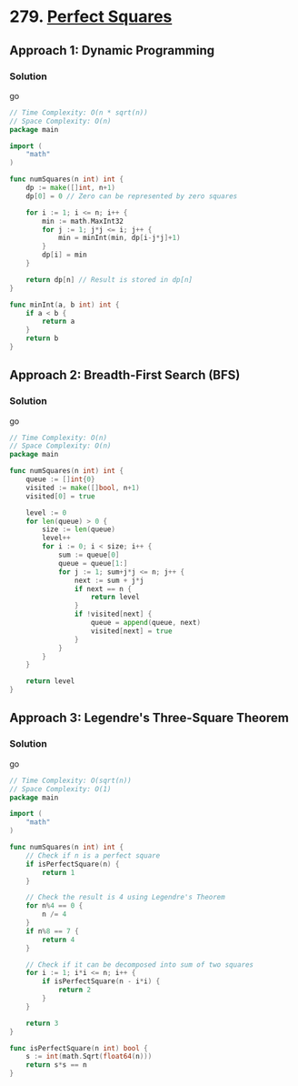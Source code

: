 # 279. [Perfect Squares](https://leetcode.com/problems/perfect-squares/)

## Approach 1: Dynamic Programming

### Solution
go
```go
// Time Complexity: O(n * sqrt(n))
// Space Complexity: O(n)
package main

import (
	"math"
)

func numSquares(n int) int {
	dp := make([]int, n+1)
	dp[0] = 0 // Zero can be represented by zero squares

	for i := 1; i <= n; i++ {
		min := math.MaxInt32
		for j := 1; j*j <= i; j++ {
			min = minInt(min, dp[i-j*j]+1)
		}
		dp[i] = min
	}

	return dp[n] // Result is stored in dp[n]
}

func minInt(a, b int) int {
	if a < b {
		return a
	}
	return b
}
```

## Approach 2: Breadth-First Search (BFS)

### Solution
go
```go
// Time Complexity: O(n)
// Space Complexity: O(n)
package main

func numSquares(n int) int {
	queue := []int{0}
	visited := make([]bool, n+1)
	visited[0] = true

	level := 0
	for len(queue) > 0 {
		size := len(queue)
		level++
		for i := 0; i < size; i++ {
			sum := queue[0]
			queue = queue[1:]
			for j := 1; sum+j*j <= n; j++ {
				next := sum + j*j
				if next == n {
					return level
				}
				if !visited[next] {
					queue = append(queue, next)
					visited[next] = true
				}
			}
		}
	}

	return level
}
```

## Approach 3: Legendre's Three-Square Theorem

### Solution
go
```go
// Time Complexity: O(sqrt(n))
// Space Complexity: O(1)
package main

import (
	"math"
)

func numSquares(n int) int {
	// Check if n is a perfect square
	if isPerfectSquare(n) {
		return 1
	}

	// Check the result is 4 using Legendre's Theorem
	for n%4 == 0 {
		n /= 4
	}
	if n%8 == 7 {
		return 4
	}

	// Check if it can be decomposed into sum of two squares
	for i := 1; i*i <= n; i++ {
		if isPerfectSquare(n - i*i) {
			return 2
		}
	}

	return 3
}

func isPerfectSquare(n int) bool {
	s := int(math.Sqrt(float64(n)))
	return s*s == n
}
```

